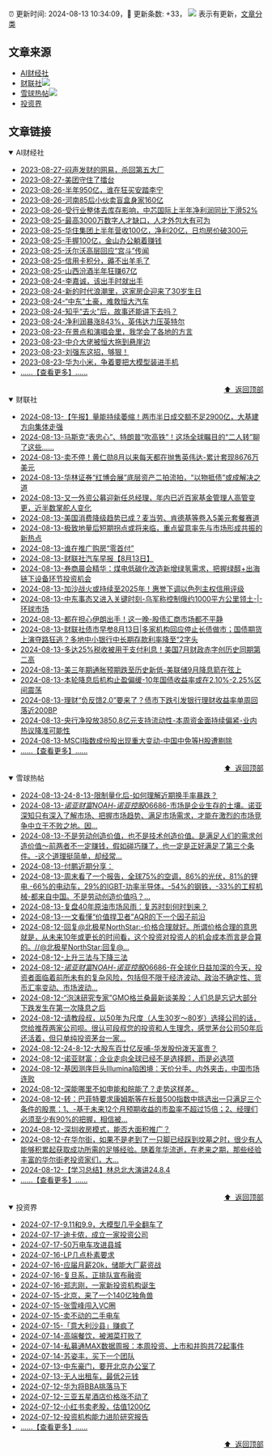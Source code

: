 ##

:alarm_clock: 更新时间: 2024-08-13 10:34:09，:rocket: 更新条数: +33， ![](/assets/dot.png) 表示有更新，[文章分类](/TAGS.md)

## 文章来源

- [AI财经社](#ai财经社)  
- [财联社](#财联社)![](/assets/dot.png)   
- [雪球热帖](#雪球热帖)![](/assets/dot.png)   
- [投资界](#投资界)  

## 文章链接

<details open>
<summary id="ai财经社">
 AI财经社
</summary>


- [2023-08-27-闷声发财的网易，杀回第五大厂](https://www.aicaijing.com.cn/article/18610)  
- [2023-08-27-美团守住了擂台](https://www.aicaijing.com.cn/article/18611)  
- [2023-08-26-半年950亿，谁在狂买安踏李宁](https://www.aicaijing.com.cn/article/18607)  
- [2023-08-26-河南85后小伙卖盲盒身家160亿](https://www.aicaijing.com.cn/article/18608)  
- [2023-08-26-受行业整体去库存影响，中芯国际上半年净利润同比下滑52%](https://www.aicaijing.com.cn/article/18609)  
- [2023-08-25-最高3000万数字人才缺口，人才外包大有可为](https://www.aicaijing.com.cn/article/18601)  
- [2023-08-25-华住集团上半年营收100亿，净利20亿，日均房价破300元](https://www.aicaijing.com.cn/article/18602)  
- [2023-08-25-手握100亿，金山办公躺着赚钱](https://www.aicaijing.com.cn/article/18603)  
- [2023-08-25-沃尔沃高层回应“宫斗”传闻](https://www.aicaijing.com.cn/article/18604)  
- [2023-08-25-信用卡积分，薅不出羊毛了](https://www.aicaijing.com.cn/article/18605)  
- [2023-08-25-山西汾酒半年狂赚67亿](https://www.aicaijing.com.cn/article/18606)  
- [2023-08-24-李嘉诚，该出手时就出手](https://www.aicaijing.com.cn/article/18596)  
- [2023-08-24-新的时代浪潮里，这家房企迎来了30岁生日](https://www.aicaijing.com.cn/article/18597)  
- [2023-08-24-“中东”土豪，难救恒大汽车](https://www.aicaijing.com.cn/article/18598)  
- [2023-08-24-知乎“去火”后，故事还能讲下去吗？](https://www.aicaijing.com.cn/article/18599)  
- [2023-08-24-净利润暴涨843%，英伟达力压英特尔](https://www.aicaijing.com.cn/article/18600)  
- [2023-08-23-在景点和演唱会里，我学会了各地的方言](https://www.aicaijing.com.cn/article/18591)  
- [2023-08-23-中介大佬被恒大拖到悬崖边](https://www.aicaijing.com.cn/article/18592)  
- [2023-08-23-刘强东这招，够狠！](https://www.aicaijing.com.cn/article/18593)  
- [2023-08-23-华为小米，争着要把大模型装进手机](https://www.aicaijing.com.cn/article/18594)  
- [......【查看更多】......](/details/AI财经社.md)

<div align="right"><a href="#文章来源">⬆ &nbsp;返回顶部</a></div>
</details>

<details open>
<summary id="财联社">
 财联社
</summary>


- [2024-08-13-【午报】量能持续萎缩！两市半日成交额不足2900亿，大基建方向集体走强](https://www.cls.cn/detail/1762280)  
- [2024-08-13-马斯克“表忠心”、特朗普“吹高铁”！这场全球瞩目的“二人转”聊了这些……](https://www.cls.cn/detail/1762254)  
- [2024-08-13-卖不停！黄仁勋8月以来每天都在抛售英伟达-累计套现8676万美元](https://www.cls.cn/detail/1762246)  
- [2024-08-13-华林证券“红博会展”底层资产二拍流拍，“以物抵债”或成解决之道](https://www.cls.cn/detail/1762235)  
- [2024-08-13-又一外资公募迎新任总经理，年内已近百家基金管理人高管变更，近半数掌舵人变化](https://www.cls.cn/detail/1762201)  
- [2024-08-13-美国消费降级趋势已成？麦当劳、肯德基等卷入5美元套餐赛道](https://www.cls.cn/detail/1762155)  
- [2024-08-13-极致地量后短期拐点或将来临，重点留意率先与市场形成共振的新热点](https://www.cls.cn/detail/1762090)  
- [2024-08-13-谁在推广购房“零首付”](https://www.cls.cn/detail/1762086)  
- [2024-08-13-财联社汽车早报【8月13日】](https://www.cls.cn/detail/1762053)  
- [2024-08-13-券商晨会精华：煤电低碳化改造新增绿氢需求，把握绿醇+出海链下设备环节投资机会](https://www.cls.cn/detail/1762024)  
- [2024-08-13-加沙战火或持续至2025年！惠誉下调以色列主权信用评级](https://www.cls.cn/detail/1762026)  
- [2024-08-13-中东事态又进入关键时刻-乌军称控制俄约1000平方公里领土-|-环球市场](https://www.cls.cn/detail/1762023)  
- [2024-08-13-都在担心伊朗出手！这一晚-股债汇商市场都不平静](https://www.cls.cn/detail/1762070)  
- [2024-08-13-财联社债市早参8月13日|多家机构回应停止长债做市；国债期货上演夺路狂逃？多地中小银行中长期存款利率降至“2字头](https://www.cls.cn/detail/1762052)  
- [2024-08-13-多达25%税收被用于支付利息！美国7月财政赤字创历史同期第二高](https://www.cls.cn/detail/1762156)  
- [2024-08-13-美三年期通胀预期跌至历史新低-美联储9月降息箭在弦上](https://www.cls.cn/detail/1762187)  
- [2024-08-13-本轮降息后机构止盈偏缓-10年国债收益率或在2.10%-2.25%区间震荡](https://www.cls.cn/detail/1762185)  
- [2024-08-13-理财“负反馈2.0”要来了？债市下跌引发银行理财收益率单周回落近200BP](https://www.cls.cn/detail/1762277)  
- [2024-08-13-央行净投放3850.8亿元支持流动性-本周资金面持续偏紧-业内热议降准可能性](https://www.cls.cn/detail/1762306)  
- [2024-08-13-MSCI指数成份股出现重大变动-中国中免等H股遭剔除](https://www.cls.cn/detail/1762340)  
- [......【查看更多】......](/details/财联社.md)

<div align="right"><a href="#文章来源">⬆ &nbsp;返回顶部</a></div>
</details>

<details open>
<summary id="雪球热帖">
 雪球热帖
</summary>


- [2024-08-13-24-8-13-限制量化后-如何理解近期换手率暴跌？](https://xueqiu.com/8772786299/300877778)  
- [2024-08-13-$诺亚财富NOAH$-$诺亚控股06686$-市场是企业生存的土壤。诺亚深知只有深入了解市场、把握市场趋势、满足市场需求，才能在激烈的市场竞争中立于不败之地。因...](https://xueqiu.com/7981677245/300826209)  
- [2024-08-13-不是劳动创造价值，也不是技术创造价值。是满足人们的需求创造价值～前两者不一定赚钱，假如碰巧赚了，也一定是正好满足了第三个条件。-这个道理挺简单，却经常...](https://xueqiu.com/1556808774/300809671)  
- [2024-08-13-付鹏近期分享：](https://xueqiu.com/2340613631/300807615)  
- [2024-08-13-周末看了一个报告，全球75%的空调，86%的光伏，81%的锂电,-66%的电动车，29%的IGBT-功率半导体，-54%的钢铁，-33%的工程机械-都来自中国。不是劳动创造价值吗？...](https://xueqiu.com/4987043429/300803784)  
- [2024-08-13-复盘40年原油市场风雨：复苏时刻何时到来？](https://xueqiu.com/9488028880/300815361)  
- [2024-08-13-一文看懂“价值捍卫者”AQR的下一个因子前沿](https://xueqiu.com/9069401260/300862523)  
- [2024-08-12-回复@北极星NorthStar:-价格合理就好。所谓价格合理的意思就是，从未来10年或更长的时间看，这个投资对投资人的机会成本而言是合算的。//@北极星NorthStar:回复@...](https://xueqiu.com/1247347556/300792075)  
- [2024-08-12-上升三法与下降三法](https://xueqiu.com/9222280625/300737986)  
- [2024-08-12-$诺亚财富NOAH$-$诺亚控股06686$-在全球化日益加深的今天，投资者面临着前所未有的复杂风险，包括但不限于经济波动、政治不确定性、货币汇率变动、市场波动...](https://xueqiu.com/5404882558/300692092)  
- [2024-08-12-“泡沫研究专家”GMO格兰桑最新谈美股：人们总是忘记大部分下跌发生在第一次降息之后](https://xueqiu.com/4406747817/300746293)  
- [2024-08-12-请教段叔，以50年为尺度（人生30岁～80岁）选择公司的话，您给推荐两家公司呗。很认可段叔您的投资和人生理念，感觉茅台公司50年后还活着，但只单纯投资茅台一家...](https://xueqiu.com/2194784566/300710420)  
- [2024-08-12-24-8-12-大股东百廿亿反哺-华发股份泼天富贵？](https://xueqiu.com/8772786299/300739395)  
- [2024-08-12-诺亚财富：企业走向全球已经不是选择题，而是必选项](https://xueqiu.com/7951417012/300730496)  
- [2024-08-12-基因测序巨头Illumina陷困境：天价分手、内外夹击，中国市场连败](https://xueqiu.com/8151841495/300708469)  
- [2024-08-12-深能哪里不如申能和皖能了？走势这样差。](https://xueqiu.com/2241249492/300694227)  
- [2024-08-12-转：巴菲特要求康姆斯等在标普500指数中挑选出一只满足三个条件的股票：1、-基于未来12个月预期收益的市盈率不超过15倍；2、经理们必须至少有90%的把握，相信被...](https://xueqiu.com/1102105103/300711838)  
- [2024-08-12-深圳收房模式，能否大面积推广？](https://xueqiu.com/2102262216/300691810)  
- [2024-08-12-在华尔街，如果不是老到了一只脚已经踩到坟墓之时，很少有人能够积累起获取成功所需的足够经验。随着年华流逝，在老来之期，那些经验丰富的华尔街老投资家们，大...](https://xueqiu.com/3275560160/300777604)  
- [2024-08-12-【学习总结】林总北大演讲24.8.4](https://xueqiu.com/7275398487/300765908)  
- [......【查看更多】......](/details/雪球热帖.md)

<div align="right"><a href="#文章来源">⬆ &nbsp;返回顶部</a></div>
</details>

<details open>
<summary id="投资界">
 投资界
</summary>


- [2024-07-17-9.11和9.9，大模型几乎全翻车了](https://posts.careerengine.us/p/6697778c44726b29bffa3a09)  
- [2024-07-17-迪卡侬，成立一家投资公司](https://posts.careerengine.us/p/6697778c44726b29bffa3a01)  
- [2024-07-17-50万电车攻进县城](https://posts.careerengine.us/p/6697779c831e1d29eea44253)  
- [2024-07-16-LP几点朴素要求](https://posts.careerengine.us/p/669636a8720ed522248054dc)  
- [2024-07-16-应届月薪20k，储能大厂薪资战](https://posts.careerengine.us/p/669636a8720ed522248054d4)  
- [2024-07-16-复旦系，正排队宣布融资](https://posts.careerengine.us/p/66963699cb38e136a496986c)  
- [2024-07-16-郑志刚，一家新投资机构诞生](https://posts.careerengine.us/p/66963699cb38e136a4969874)  
- [2024-07-15-北京，来了一个140亿独角兽](https://posts.careerengine.us/p/6694db59a0c3ac562b61f9af)  
- [2024-07-15-张雪峰闯入VC圈](https://posts.careerengine.us/p/6694db59a0c3ac562b61f9b7)  
- [2024-07-15-卖不动的二手电车](https://posts.careerengine.us/p/6694db6836b2f1565d9b541a)  
- [2024-07-15-「意大利沙县」赚疯了](https://posts.careerengine.us/p/6694db6836b2f1565d9b5422)  
- [2024-07-14-高端餐饮，被湘菜打败了](https://posts.careerengine.us/p/6693862333c6e710d0bf9dc4)  
- [2024-07-14-私募通MAX数据周报：本周投资、上市和并购共72起事件](https://posts.careerengine.us/p/6693862333c6e710d0bf9dcc)  
- [2024-07-14-苏姿丰，买下一个团队](https://posts.careerengine.us/p/6693861481427510b2b9c123)  
- [2024-07-13-中东豪门，要开北京办公室了](https://posts.careerengine.us/p/66922794a876f80d113b51fe)  
- [2024-07-13-无人出租车，最低2元钱](https://posts.careerengine.us/p/669227b82202ae0dfac5d713)  
- [2024-07-12-华为将BBA挑落马下](https://posts.careerengine.us/p/6690a6c68082df14ead7eaac)  
- [2024-07-12-三亚五星酒店价格涨不动了](https://posts.careerengine.us/p/6690a6c68082df14ead7eaa4)  
- [2024-07-12-小红书卖老股，估值1200亿](https://posts.careerengine.us/p/6690a6b756b00014bcc00e8f)  
- [2024-07-12-投资机构能力进阶研究报告](https://posts.careerengine.us/p/6690a6b756b00014bcc00e87)  
- [......【查看更多】......](/details/投资界.md)

<div align="right"><a href="#文章来源">⬆ &nbsp;返回顶部</a></div>
</details>
